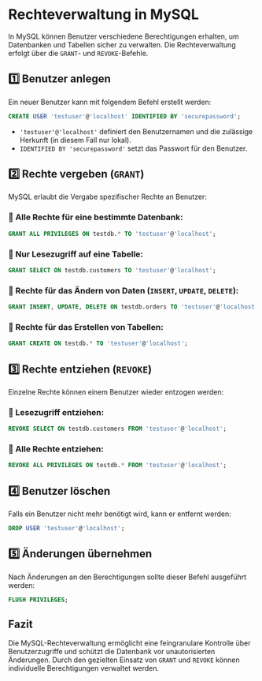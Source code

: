 # Rechteverwaltung in MySQL

In MySQL können Benutzer verschiedene Berechtigungen erhalten, um Datenbanken und Tabellen sicher zu verwalten. Die Rechteverwaltung erfolgt über die `GRANT`- und `REVOKE`-Befehle.

## 1️⃣ Benutzer anlegen
Ein neuer Benutzer kann mit folgendem Befehl erstellt werden:

```sql
CREATE USER 'testuser'@'localhost' IDENTIFIED BY 'securepassword';
```

- `'testuser'@'localhost'` definiert den Benutzernamen und die zulässige Herkunft (in diesem Fall nur lokal).
- `IDENTIFIED BY 'securepassword'` setzt das Passwort für den Benutzer.

## 2️⃣ Rechte vergeben (`GRANT`)
MySQL erlaubt die Vergabe spezifischer Rechte an Benutzer:

### 📌 Alle Rechte für eine bestimmte Datenbank:
```sql
GRANT ALL PRIVILEGES ON testdb.* TO 'testuser'@'localhost';
```

### 📌 Nur Lesezugriff auf eine Tabelle:
```sql
GRANT SELECT ON testdb.customers TO 'testuser'@'localhost';
```

### 📌 Rechte für das Ändern von Daten (`INSERT`, `UPDATE`, `DELETE`):
```sql
GRANT INSERT, UPDATE, DELETE ON testdb.orders TO 'testuser'@'localhost';
```

### 📌 Rechte für das Erstellen von Tabellen:
```sql
GRANT CREATE ON testdb.* TO 'testuser'@'localhost';
```

## 3️⃣ Rechte entziehen (`REVOKE`)
Einzelne Rechte können einem Benutzer wieder entzogen werden:

### 📌 Lesezugriff entziehen:
```sql
REVOKE SELECT ON testdb.customers FROM 'testuser'@'localhost';
```

### 📌 Alle Rechte entziehen:
```sql
REVOKE ALL PRIVILEGES ON testdb.* FROM 'testuser'@'localhost';
```

## 4️⃣ Benutzer löschen
Falls ein Benutzer nicht mehr benötigt wird, kann er entfernt werden:

```sql
DROP USER 'testuser'@'localhost';
```

## 5️⃣ Änderungen übernehmen
Nach Änderungen an den Berechtigungen sollte dieser Befehl ausgeführt werden:

```sql
FLUSH PRIVILEGES;
```

## Fazit
Die MySQL-Rechteverwaltung ermöglicht eine feingranulare Kontrolle über Benutzerzugriffe und schützt die Datenbank vor unautorisierten Änderungen. Durch den gezielten Einsatz von `GRANT` und `REVOKE` können individuelle Berechtigungen verwaltet werden.


